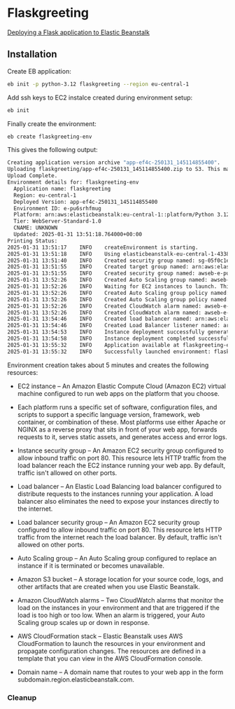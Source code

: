 # Flaskgreeting

[Deploying a Flask application to Elastic Beanstalk](https://docs.aws.amazon.com/elasticbeanstalk/latest/dg/create-deploy-python-flask.html)


## Installation

Create EB application:

```bash
eb init -p python-3.12 flaskgreeting --region eu-central-1
```

Add ssh keys to EC2 instalce created during environment setup:

```bash
eb init
```

Finally create the environment:

```bash
eb create flaskgreeting-env
```

This gives the following output:

```bash
Creating application version archive "app-ef4c-250131_145114855400".
Uploading flaskgreeting/app-ef4c-250131_145114855400.zip to S3. This may take a while.
Upload Complete.
Environment details for: flaskgreeting-env
  Application name: flaskgreeting
  Region: eu-central-1
  Deployed Version: app-ef4c-250131_145114855400
  Environment ID: e-pu6srhfmug
  Platform: arn:aws:elasticbeanstalk:eu-central-1::platform/Python 3.12 running on 64bit Amazon Linux 2023/4.4.0
  Tier: WebServer-Standard-1.0
  CNAME: UNKNOWN
  Updated: 2025-01-31 13:51:18.764000+00:00
Printing Status:
2025-01-31 13:51:17    INFO    createEnvironment is starting.
2025-01-31 13:51:18    INFO    Using elasticbeanstalk-eu-central-1-433861761153 as Amazon S3 storage bucket for environment data.
2025-01-31 13:51:40    INFO    Created security group named: sg-05f0c1e07d55e3d10
2025-01-31 13:51:55    INFO    Created target group named: arn:aws:elasticloadbalancing:eu-central-1:433861761153:targetgroup/awseb-AWSEB-TFSZZWIU9FAR/0ebf4de10dfceac8
2025-01-31 13:51:55    INFO    Created security group named: awseb-e-pu6srhfmug-stack-AWSEBSecurityGroup-3hSaDagaB91K
2025-01-31 13:52:26    INFO    Created Auto Scaling group named: awseb-e-pu6srhfmug-stack-AWSEBAutoScalingGroup-TMbrfzkT8Qs9
2025-01-31 13:52:26    INFO    Waiting for EC2 instances to launch. This may take a few minutes.
2025-01-31 13:52:26    INFO    Created Auto Scaling group policy named: arn:aws:autoscaling:eu-central-1:433861761153:scalingPolicy:64775d24-abef-4034-8ad9-1559fdd191a1:autoScalingGroupName/awseb-e-pu6srhfmug-stack-AWSEBAutoScalingGroup-TMbrfzkT8Qs9:policyName/awseb-e-pu6srhfmug-stack-AWSEBAutoScalingScaleUpPolicy-qzhNzYmN4GJE
2025-01-31 13:52:26    INFO    Created Auto Scaling group policy named: arn:aws:autoscaling:eu-central-1:433861761153:scalingPolicy:d94165af-a8da-4f60-b2db-b61b9cf4058a:autoScalingGroupName/awseb-e-pu6srhfmug-stack-AWSEBAutoScalingGroup-TMbrfzkT8Qs9:policyName/awseb-e-pu6srhfmug-stack-AWSEBAutoScalingScaleDownPolicy-alS9PslMSw5q
2025-01-31 13:52:26    INFO    Created CloudWatch alarm named: awseb-e-pu6srhfmug-stack-AWSEBCloudwatchAlarmLow-pYBr29eVqn1J
2025-01-31 13:52:26    INFO    Created CloudWatch alarm named: awseb-e-pu6srhfmug-stack-AWSEBCloudwatchAlarmHigh-4jCRJAIlb1pH
2025-01-31 13:54:46    INFO    Created load balancer named: arn:aws:elasticloadbalancing:eu-central-1:433861761153:loadbalancer/app/awseb--AWSEB-owJoODAeDBkg/1f7d474cec570ac8
2025-01-31 13:54:46    INFO    Created Load Balancer listener named: arn:aws:elasticloadbalancing:eu-central-1:433861761153:listener/app/awseb--AWSEB-owJoODAeDBkg/1f7d474cec570ac8/5e9401cbe7ada78a
2025-01-31 13:54:53    INFO    Instance deployment successfully generated a 'Procfile'.
2025-01-31 13:54:58    INFO    Instance deployment completed successfully.
2025-01-31 13:55:32    INFO    Application available at flaskgreeting-env.eba-mcxzd4xf.eu-central-1.elasticbeanstalk.com.
2025-01-31 13:55:32    INFO    Successfully launched environment: flaskgreeting-env
```

Environment creation takes about 5 minutes and creates the following resources:

- EC2 instance – An Amazon Elastic Compute Cloud (Amazon EC2) virtual machine configured to run web apps on the platform that you choose.

- Each platform runs a specific set of software, configuration files, and scripts to support a specific language version, framework, web container, or combination of these. Most platforms use either Apache or NGINX as a reverse proxy that sits in front of your web app, forwards requests to it, serves static assets, and generates access and error logs.

- Instance security group – An Amazon EC2 security group configured to allow inbound traffic on port 80. This resource lets HTTP traffic from the load balancer reach the EC2 instance running your web app. By default, traffic isn't allowed on other ports.

- Load balancer – An Elastic Load Balancing load balancer configured to distribute requests to the instances running your application. A load balancer also eliminates the need to expose your instances directly to the internet.

- Load balancer security group – An Amazon EC2 security group configured to allow inbound traffic on port 80. This resource lets HTTP traffic from the internet reach the load balancer. By default, traffic isn't allowed on other ports.

- Auto Scaling group – An Auto Scaling group configured to replace an instance if it is terminated or becomes unavailable.

- Amazon S3 bucket – A storage location for your source code, logs, and other artifacts that are created when you use Elastic Beanstalk.

- Amazon CloudWatch alarms – Two CloudWatch alarms that monitor the load on the instances in your environment and that are triggered if the load is too high or too low. When an alarm is triggered, your Auto Scaling group scales up or down in response.

- AWS CloudFormation stack – Elastic Beanstalk uses AWS CloudFormation to launch the resources in your environment and propagate configuration changes. The resources are defined in a template that you can view in the AWS CloudFormation console.

- Domain name – A domain name that routes to your web app in the form subdomain.region.elasticbeanstalk.com.


### Cleanup

```bash

```

